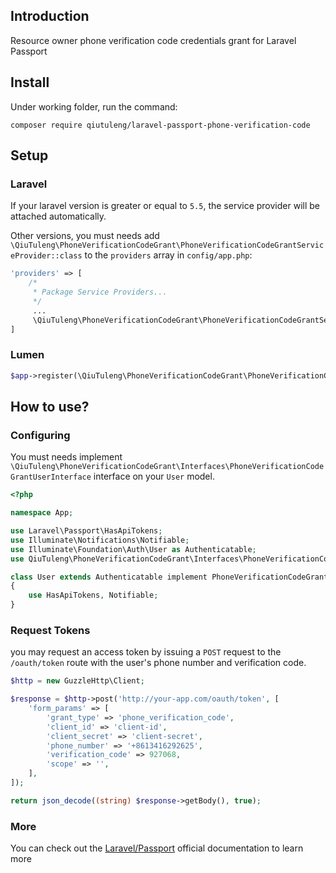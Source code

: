 ## Introduction

Resource owner phone verification code credentials grant for Laravel Passport

## Install

Under working folder, run the command:

```
composer require qiutuleng/laravel-passport-phone-verification-code
```

## Setup

### Laravel 
If your laravel version is greater or equal to `5.5`, the service provider will be attached automatically.

Other versions, you must needs add `\QiuTuleng\PhoneVerificationCodeGrant\PhoneVerificationCodeGrantServiceProvider::class` to the `providers` array in `config/app.php`:

```php
'providers' => [
    /*
     * Package Service Providers...
     */
     ...
     \QiuTuleng\PhoneVerificationCodeGrant\PhoneVerificationCodeGrantServiceProvider::class,
]
```

### Lumen

```php
$app->register(\QiuTuleng\PhoneVerificationCodeGrant\PhoneVerificationCodeGrantServiceProvider::class);
```

## How to use?

### Configuring
You must needs implement `\QiuTuleng\PhoneVerificationCodeGrant\Interfaces\PhoneVerificationCodeGrantUserInterface` interface on your `User` model.
```php
<?php

namespace App;

use Laravel\Passport\HasApiTokens;
use Illuminate\Notifications\Notifiable;
use Illuminate\Foundation\Auth\User as Authenticatable;
use QiuTuleng\PhoneVerificationCodeGrant\Interfaces\PhoneVerificationCodeGrantUserInterface;

class User extends Authenticatable implement PhoneVerificationCodeGrantUserInterface
{
    use HasApiTokens, Notifiable;
}
```

### Request Tokens
you may request an access token by issuing a `POST` request to the `/oauth/token` route with the user's phone number and verification code.

```php
$http = new GuzzleHttp\Client;

$response = $http->post('http://your-app.com/oauth/token', [
    'form_params' => [
        'grant_type' => 'phone_verification_code',
        'client_id' => 'client-id',
        'client_secret' => 'client-secret',
        'phone_number' => '+8613416292625',
        'verification_code' => 927068,
        'scope' => '',
    ],
]);

return json_decode((string) $response->getBody(), true);
```

### More
You can check out the [Laravel/Passport](https://laravel.com/docs/master/passport) official documentation to learn more